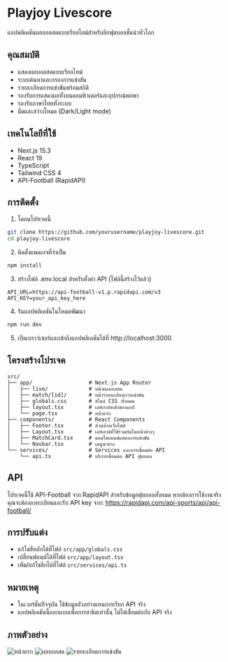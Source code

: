 # Playjoy Livescore

แอปพลิเคชันผลบอลสดแบบเรียลไทม์สำหรับลีกฟุตบอลชั้นนำทั่วโลก

## คุณสมบัติ

- แสดงผลบอลสดแบบเรียลไทม์
- ระบบค้นหาและกรองการแข่งขัน
- รายละเอียดการแข่งขันพร้อมสถิติ
- รองรับการแสดงผลทั้งบนคอมพิวเตอร์และอุปกรณ์พกพา
- รองรับภาษาไทยทั้งระบบ
- มืดและสว่างโหมด (Dark/Light mode)

## เทคโนโลยีที่ใช้

- Next.js 15.3
- React 19
- TypeScript
- Tailwind CSS 4
- API-Football (RapidAPI)

## การติดตั้ง

1. โคลนโปรเจคนี้
```bash
git clone https://github.com/yourusername/playjoy-livescore.git
cd playjoy-livescore
```

2. ติดตั้งแพคเกจที่จำเป็น
```bash
npm install
```

3. สร้างไฟล์ .env.local สำหรับตั้งค่า API (ไฟล์นี้สร้างไว้แล้ว)
```
API_URL=https://api-football-v1.p.rapidapi.com/v3
API_KEY=your_api_key_here
```

4. รันแอปพลิเคชันในโหมดพัฒนา
```bash
npm run dev
```

5. เปิดเบราว์เซอร์และเข้าถึงแอปพลิเคชันได้ที่ http://localhost:3000

## โครงสร้างโปรเจค

```
src/
├── app/                  # Next.js App Router
│   ├── live/             # หน้าผลบอลสด 
│   ├── match/[id]/       # หน้ารายละเอียดการแข่งขัน
│   ├── globals.css       # สไตล์ CSS ทั้งหมด
│   ├── layout.tsx        # เลย์เอาต์หลักของแอป
│   └── page.tsx          # หน้าแรก
├── components/           # React Components
│   ├── Footer.tsx        # ส่วนท้ายเว็บไซต์
│   ├── Layout.tsx        # เลย์เอาต์ที่ใช้ร่วมกันในหน้าต่างๆ
│   ├── MatchCard.tsx     # คอมโพเนนต์แสดงการแข่งขัน
│   └── Navbar.tsx        # เมนูนำทาง
└── services/             # Services และการเชื่อมต่อ API
    └── api.ts            # บริการเชื่อมต่อ API ฟุตบอล
```

## API

โปรเจคนี้ใช้ API-Football จาก RapidAPI สำหรับข้อมูลฟุตบอลทั้งหมด หากต้องการใช้งานจริง คุณจะต้องลงทะเบียนและรับ API key จาก:
https://rapidapi.com/api-sports/api/api-football/

## การปรับแต่ง

- แก้ไขสีหลักได้ที่ไฟล์ `src/app/globals.css`
- เปลี่ยนฟอนต์ได้ที่ไฟล์ `src/app/layout.tsx`
- เพิ่ม/แก้ไขลีกได้ที่ไฟล์ `src/services/api.ts`

## หมายเหตุ

- ในเวอร์ชั่นปัจจุบัน ใช้ข้อมูลตัวอย่างแทนการเรียก API จริง
- แอปพลิเคชันนี้ออกแบบเพื่อการสาธิตเท่านั้น ไม่ได้เชื่อมต่อกับ API จริง

## ภาพตัวอย่าง

![หน้าแรก](https://example.com/home.png)
![ผลบอลสด](https://example.com/live.png)
![รายละเอียดการแข่งขัน](https://example.com/detail.png)
